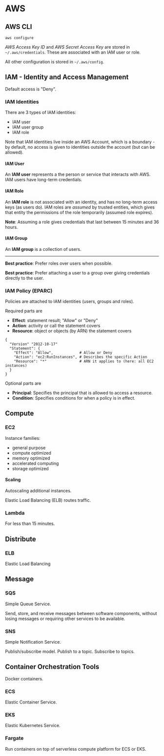 # AWS

## AWS CLI

```
aws configure
```

*AWS Access Key ID* and *AWS Secret Access Key* are stored in
`~/.aws/credentials`. These are associated with an IAM user or role.

All other configuration is stored in `~/.aws/config`.


## IAM - Identity and Access Management

Default access is "Deny".

### IAM Identities

There are 3 types of IAM identities:

- IAM user
- IAM user group
- IAM role

Note that IAM identities live inside an AWS Account, which is a boundary - by
default, no access is given to identities outside the account (but can be
allowed).

#### IAM User

An **IAM user** represents a the person or service that interacts with AWS. IAM
users have long-term credentials.

#### IAM Role

An **IAM role** is not associated with an identity, and has no long-term access
keys (as users do). IAM roles are *assumed* by trusted entities, which gives
that entity the permissions of the role temporarily (assumed role expires).

**Note**: Assuming a role gives credentials that last between 15 minutes and 36
hours.

#### IAM Group

An **IAM group** is a collection of users.

---

**Best practice**: Prefer roles over users when possible.

**Best practice**: Prefer attaching a user to a group over giving credentials
directly to the user.

### IAM Policy (EPARC)

Policies are attached to IAM identities (users, groups and roles).

Required parts are

- **Effect**: statement result; "Allow" or "Deny"
- **Action**: activity or call the statement covers
- **Resource**: object or objects (by ARN) the statement covers

```
{
  "Version" "2012-10-17"
  "Statement": {
    "Effect": "Allow",            # Allow or Deny
    "Action": "ec2:RunInstances", # Describes the specific Action
    "Resource": "*"               # ARN it applies to (here: all EC2 instances) 
  }
}
```

Optional parts are

- **Principal**: Specifies the principal that is allowed to access a resource.
- **Condition**: Specifies conditions for when a policy is in effect.

## Compute

### EC2

Instance families:

- general purpose
- compute optimized
- memory optimized
- accelerated computing
- storage optimized

#### Scaling

Autoscaling additional instances.

Elastic Load Balancing (ELB) routes traffic.

### Lambda

For less than 15 minutes.

## Distribute

### ELB

Elastic Load Balancing 

## Message

### SQS

Simple Queue Service.

Send, store, and receive messages between software components, without losing
messages or requiring other services to be available.

### SNS

Simple Notification Service.

Publish/subscribe model. Publish to a topic. Subscribe to topics.

## Container Orchestration Tools

Docker containers.

### ECS

Elastic Container Service.

### EKS

Elastic Kubernetes Service.

### Fargate

Run containers on top of serverless compute platform for ECS or EKS.

